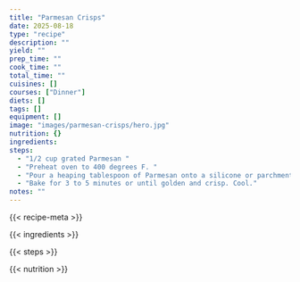 ```yaml
---
title: "Parmesan Crisps"
date: 2025-08-18
type: "recipe"
description: ""
yield: ""
prep_time: ""
cook_time: ""
total_time: ""
cuisines: []
courses: ["Dinner"]
diets: []
tags: []
equipment: []
image: "images/parmesan-crisps/hero.jpg"
nutrition: {}
ingredients:
steps:
  - "1/2 cup grated Parmesan "
  - "Preheat oven to 400 degrees F. "
  - "Pour a heaping tablespoon of Parmesan onto a silicone or parchment lined baking sheet and lightly pat down. A silicone baking sheet is highly recommended. Repeat with the remaining cheese, spacing the spoonfuls about a 1/2 inch apart. "
  - "Bake for 3 to 5 minutes or until golden and crisp. Cool."
notes: ""
---
```

{{< recipe-meta >}}

{{< ingredients >}}

{{< steps >}}

{{< nutrition >}}
